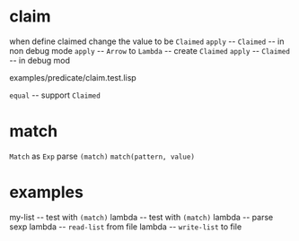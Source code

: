 # claim

when define claimed change the value to be `Claimed`
`apply` -- `Claimed` -- in non debug mode
`apply` -- `Arrow` to `Lambda` -- create `Claimed`
`apply` -- `Claimed` -- in debug mod

examples/predicate/claim.test.lisp

`equal` -- support `Claimed`

# match

`Match` as `Exp`
parse `(match)`
`match(pattern, value)`

# examples

my-list -- test with `(match)`
lambda -- test with `(match)`
lambda -- parse sexp
lambda -- `read-list` from file
lambda -- `write-list` to file
